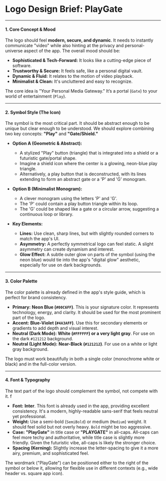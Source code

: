 
# Logo Design Brief: PlayGate

---

#### **1. Core Concept & Mood**

The logo should feel **modern, secure, and dynamic**. It needs to instantly communicate "video" while also hinting at the privacy and personal-universe aspect of the app. The overall mood should be:

*   **Sophisticated & Tech-Forward:** It looks like a cutting-edge piece of software.
*   **Trustworthy & Secure:** It feels safe, like a personal digital vault.
*   **Dynamic & Fluid:** It relates to the motion of video playback.
*   **Minimalist & Clean:** It's uncluttered and easy to recognize.

The core idea is "Your Personal Media Gateway." It’s a portal (`Gate`) to your world of entertainment (`Play`).

---

#### **2. Symbol Style (The Icon)**

The symbol is the most critical part. It should be abstract enough to be unique but clear enough to be understood. We should explore combining two key concepts: **"Play"** and **"Gate/Shield."**

*   **Option A (Geometric & Abstract):**
    *   A stylized "Play" button (triangle) that is integrated into a shield or a futuristic gate/portal shape.
    *   Imagine a shield icon where the center is a glowing, neon-blue play triangle.
    *   Alternatively, a play button that is deconstructed, with its lines extending to form an abstract gate or a 'P' and 'G' monogram.

*   **Option B (Minimalist Monogram):**
    *   A clever monogram using the letters 'P' and 'G'.
    *   The 'P' could contain a play button triangle within its loop.
    *   The 'G' could be shaped like a gate or a circular arrow, suggesting a continuous loop or library.

*   **Key Elements:**
    *   **Lines:** Use clean, sharp lines, but with slightly rounded corners to match the app's UI.
    *   **Asymmetry:** A perfectly symmetrical logo can feel static. A slight asymmetry can create dynamism and interest.
    *   **Glow Effect:** A subtle outer glow on parts of the symbol (using the neon blue) would tie into the app's "digital glow" aesthetic, especially for use on dark backgrounds.

---

#### **3. Color Palette**

The color palette is already defined in the app's style guide, which is perfect for brand consistency.

*   **Primary:** **Neon Blue (`#00C6FF`)**. This is your signature color. It represents technology, energy, and clarity. It should be used for the most prominent part of the logo.
*   **Accent:** **Blue-Violet (`#4A3AFF`)**. Use this for secondary elements or gradients to add depth and visual interest.
*   **Neutral (Dark Mode):** **White (`#FFFFFF`) or a very light gray**. For use on the dark `#121212` background.
*   **Neutral (Light Mode):** **Near-Black (`#121212`)**. For use on a white or light gray background.

The logo must work beautifully in both a single color (monochrome white or black) and in the full-color version.

---

#### **4. Font & Typography**

The text part of the logo should complement the symbol, not compete with it.
f 
*   **Font:** **Inter**. This font is already used in the app, providing excellent consistency. It's a modern, highly-readable sans-serif that feels neutral yet professional.
*   **Weight:** Use a semi-bold (`SemiBold`) or medium (`Medium`) weight. It should feel solid but not overly heavy. `Bold` might be too aggressive.
*   **Case:** **"PlayGate"** in title case or **"PLAYGATE"** in all-caps. All-caps can feel more techy and authoritative, while title case is slightly more friendly. Given the futuristic vibe, all-caps is likely the stronger choice.
*   **Spacing (Kerning):** Slightly increase the letter-spacing to give it a more airy, premium, and sophisticated feel.

The wordmark ("PlayGate") can be positioned either to the right of the symbol or below it, allowing for flexible use in different contexts (e.g., wide header vs. square app icon).

